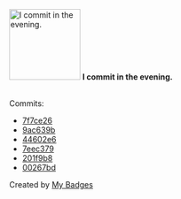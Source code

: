 <img src="https://my-badges.github.io/my-badges/evening-commits.png" alt="I commit in the evening." title="I commit in the evening." width="128">
<strong>I commit in the evening.</strong>
<br><br>

Commits:

- <a href="https://github.com/mmichie/m28/commit/7f7ce26967e8c0c6562f1cff20dffd58beaa9404">7f7ce26</a>
- <a href="https://github.com/mmichie/m28/commit/9ac639be92146f1ea17695d25b8a762af2bc6c96">9ac639b</a>
- <a href="https://github.com/mmichie/m28/commit/44602e6d8eed22c469e8b040363c9595ea455927">44602e6</a>
- <a href="https://github.com/mmichie/m28/commit/7eec379d901189f7a2547d020becbd31922db066">7eec379</a>
- <a href="https://github.com/mmichie/m28/commit/201f9b89ae502379bfb36fcdacf20335def1f8e5">201f9b8</a>
- <a href="https://github.com/mmichie/m28/commit/00267bddf3ab27aedfd3e2fb2c9c16f08b0d1b4e">00267bd</a>


Created by <a href="https://github.com/my-badges/my-badges">My Badges</a>